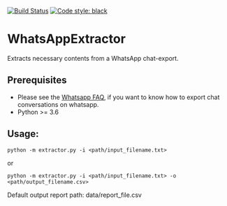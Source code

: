 [![Build Status](https://travis-ci.com/MTEnglish2Odia/WhatsAppExtractor.svg?branch=master)](https://travis-ci.com/MTEnglish2Odia/WhatsAppExtractor)
[![Code style: black](https://img.shields.io/badge/code%20style-black-000000.svg)](https://github.com/psf/black)

# WhatsAppExtractor
Extracts necessary contents from a WhatsApp chat-export.  
## Prerequisites
- Please see the [Whatsapp FAQ](https://faq.whatsapp.com/en/android/23756533), if you want to know how to export chat conversations on whatsapp.
- Python >= 3.6 


## Usage:
```
python -m extractor.py -i <path/input_filename.txt>
```
or  
```
python -m extractor.py -i <path/input_filename.txt> -o <path/output_filename.csv>
```
Default output report path: data/report_file.csv
